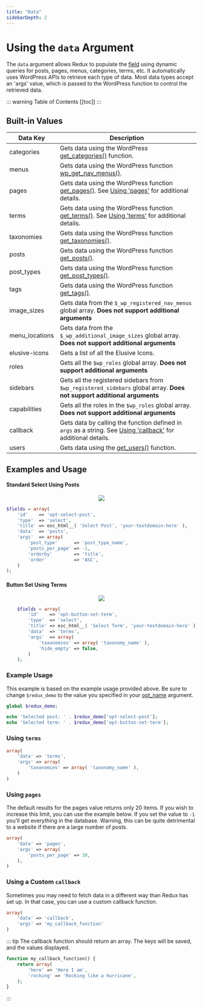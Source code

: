 ```yaml
---
title: "Data" 
sidebarDepth: 2
---
```


# Using the `data` Argument

The `data` argument allows Redux to populate the [field](../objects/field.md) using dynamic queries for posts, pages, menus, categories, terms, etc. It automatically uses WordPress APIs to retrieve each 
type of data. Most data types accept an 'args' value, which is passed to the WordPress function to control the retrieved data.

::: warning Table of Contents
[[toc]]
:::

## Built-in Values
|Data Key|Description|
|--- |--- |
|categories|Gets data using the WordPress [get_categories()](https://codex.wordpress.org/Function_Reference/get_categories) function.|
|menus|Gets data using the WordPress function [wp_get_nav_menus()](https://codex.wordpress.org/Function_Reference/wp_get_nav_menus).|
|pages|Gets data using the WordPress function [get_pages()](https://codex.wordpress.org/Function_Reference/get_pages). See [Using 'pages'](#using-pages) for additional details.|
|terms|Gets data using the WordPress function [get_terms()](https://codex.wordpress.org/Function_Reference/get_terms). See [Using 'terms'](#using-terms) for additional details.|
|taxonomies|Gets data using the WordPress function [get_taxonomies()](https://codex.wordpress.org/Function_Reference/get_taxonomies).|
|posts|Gets data using the WordPress function [get_posts()](https://codex.wordpress.org/Function_Reference/get_posts).|
|post_types|Gets data using the WordPress function [get_post_types()](https://codex.wordpress.org/Function_Reference/get_post_types).|
|tags|Gets data using the WordPress function [get_tags()](https://codex.wordpress.org/Function_Reference/get_tags).|
|image_sizes|Gets data from the `$_wp_registered_nav_menus` global array. **Does not support additional arguments**|
|menu_locations|Gets data from the `$_wp_additional_image_sizes` global array. **Does not support additional arguments**|
|elusive-icons|Gets a list of all the Elusive Icons.|
|roles|Gets all the `$wp_roles` global array. **Does not support additional arguments**|
|sidebars|Gets all the registered sidebars from `$wp_registered_sidebars` global array. **Does not support additional arguments**|
|capabilities|Gets all the roles in the `$wp_roles` global array. **Does not support additional arguments**|
|callback|Gets data by calling the function defined in `args` as a string. See [Using 'callback'](#using-a-custom-callback) for additional details.|
|users|Gets data using the [get_users()](https://codex.wordpress.org/Function_Reference/get_users) function.|


## Examples and Usage

#### Standard Select Using Posts

<span style="display:block;text-align:center">![](../img/data-select-post.png)</span>

```php
$fields = array(
    'id'    => 'opt-select-post',
    'type'  => 'select',
    'title' => esc_html__( 'Select Post', 'your-textdomain-here' ), 
    'data'  => 'posts',
    'args'  => array(
        'post_type'      => 'post_type_name',
        'posts_per_page' => -1,
        'orderby'        => 'title',
        'order'          => 'ASC',
    )
);
```

#### Button Set Using Terms
<span style="display:block;text-align:center">![](../img/data-term-button-set.png)</span>

```php
    $fields = array(
        'id'    => 'opt-button-set-term',
        'type'  => 'select',
        'title' => esc_html__( 'Select Term', 'your-textdomain-here' ), 
        'data'  => 'terms',
        'args'  => array(
            'taxonomies' => array( 'taxonomy_name' ),
            'hide_empty' => false,
        )
    );
```

### Example Usage
This example is based on the example usage provided above. Be sure to change `$redux_demo` to the value you specified in your [opt_name](../global_arguments.md#opt_name) argument.

```php
global $redux_demo;

echo 'Selected post: ' . $redux_demo['opt-select-post'];
echo 'Selected term: ' . $redux_demo['opt-button-set-term'];
```

### Using `terms`

```php
array(
    'data' => 'terms',
    'args' => array(
        'taxonomies' => array( 'taxonomy_name' ),
    )
)
```

### Using `pages`

The default results for the pages value returns only 20 items. If you wish to increase this limit, you can use the example
below. If you set the value to `-1` you'll get everything in the database. Warning, this can be quite detrimental to a 
website if there are a large number of posts.

```php
array(
    'data' => 'pages',
    'args' => array(
        'posts_per_page' => 30,
    ),
)
```

### Using a Custom `callback`

Sometimes you may need to fetch data in a different way than Redux has set up. In that case, you can use a custom callback
function.

```php
array(
    'data' => 'callback',
    'args' => 'my_callback_function'
)
```

::: tip
The callback function should return an array. The keys will be saved, and the values displayed.

```php
function my_callback_function() {
	return array(
		'here' => 'Here I am',
		'rocking' => 'Rocking like a hurricane',
	);
}
```
:::



